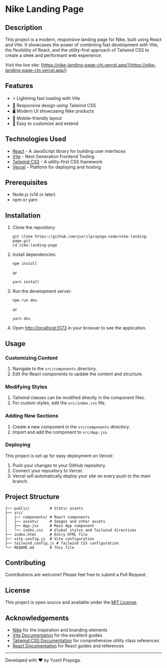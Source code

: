# Nike Landing Page

## Description
This project is a modern, responsive landing page for Nike, built using React and Vite. It showcases the power of combining fast development with Vite, the flexibility of React, and the utility-first approach of Tailwind CSS to create a sleek and performant web experience.

Visit the live site: [https://nike-landing-page-chi.vercel.app/](https://nike-landing-page-chi.vercel.app/)

## Features
- ⚡ Lightning fast loading with Vite
- 🎨 Responsive design using Tailwind CSS
- 🖥️ Modern UI showcasing Nike products
- 📱 Mobile-friendly layout
- 🔧 Easy to customize and extend

## Technologies Used
- [React](https://reactjs.org/) - A JavaScript library for building user interfaces
- [Vite](https://vitejs.dev/) - Next Generation Frontend Tooling
- [Tailwind CSS](https://tailwindcss.com/) - A utility-first CSS framework
- [Vercel](https://vercel.com/) - Platform for deploying and hosting

## Prerequisites
- Node.js (v14 or later)
- npm or yarn

## Installation

1. Clone the repository:
   ```
   git clone https://github.com/yusrilprayoga-code/nike-landing-page.git
   cd nike-landing-page
   ```

2. Install dependencies:
   ```
   npm install
   ```
   or
   ```
   yarn install
   ```

3. Run the development server:
   ```
   npm run dev
   ```
   or
   ```
   yarn dev
   ```

4. Open [http://localhost:5173](http://localhost:5173) in your browser to see the application.

## Usage

### Customizing Content
1. Navigate to the `src/components` directory.
2. Edit the React components to update the content and structure.

### Modifying Styles
1. Tailwind classes can be modified directly in the component files.
2. For custom styles, edit the `src/index.css` file.

### Adding New Sections
1. Create a new component in the `src/components` directory.
2. Import and add the component to `src/App.jsx`.

### Deploying
This project is set up for easy deployment on Vercel:
1. Push your changes to your GitHub repository.
2. Connect your repository to Vercel.
3. Vercel will automatically deploy your site on every push to the main branch.

## Project Structure
```
├── public/         # Static assets
├── src/
│   ├── components/ # React components
│   ├── assets/     # Images and other assets
│   ├── App.jsx     # Main App component
│   └── index.css   # Global styles and Tailwind directives
├── index.html      # Entry HTML file
├── vite.config.js  # Vite configuration
├── tailwind.config.js # Tailwind CSS configuration
└── README.md       # This file
```

## Contributing
Contributions are welcome! Please feel free to submit a Pull Request.

## License
This project is open source and available under the [MIT License](LICENSE).

## Acknowledgements
- [Nike](https://www.nike.com/) for the inspiration and branding elements
- [Vite Documentation](https://vitejs.dev/guide/) for the excellent guides
- [Tailwind CSS Documentation](https://tailwindcss.com/docs) for comprehensive utility class references
- [React Documentation](https://reactjs.org/docs/getting-started.html) for React guides and references

---

Developed with ❤️ by Yusril Prayoga.

